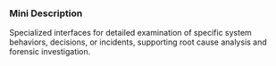 ### Mini Description

Specialized interfaces for detailed examination of specific system behaviors, decisions, or incidents, supporting root cause analysis and forensic investigation.
